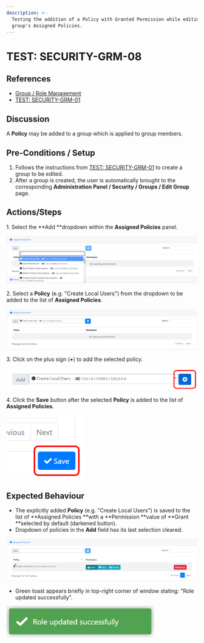```yaml
---
description: >-
  Testing the addition of a Policy with Granted Permission while editing a
  group's Assigned Policies.
---
```


# TEST: SECURITY-GRM-08

## References

* [Group / Role Management](../../../../../operations/security-administration/group-role-management.md)
* [TEST: SECURITY-GRM-01](test-security-grm-01-1.md)

## Discussion

A **Policy** may be added to a group which is applied to group members.

## Pre-Conditions / Setup

1. Follows the instructions from [TEST: SECURITY-GRM-01](test-security-grm-01-1.md) to create a group to be edited.
2. After a group is created, the user is automatically brought to the corresponding **Administration Panel / Security / Groups / Edit Group** page.

## Actions/Steps

 1\. Select the **Add **dropdown within the **Assigned Policies** panel.

![](<../../../../../../.gitbook/assets/image (343).png>)

2\. Select a **Policy** (e.g. "Create Local Users") from the dropdown to be added to the list of **Assigned Policies**.

![](<../../../../../../.gitbook/assets/image (350).png>)

3\. Click on the plus sign (**+**) to add the selected policy.

![](<../../../../../../.gitbook/assets/image (383).png>)

4\. Click the **Save** button after the selected **Policy** is added to the list of **Assigned Policies**.

![](<../../../../../../.gitbook/assets/image (372).png>)

## Expected Behaviour

* The explicitly added **Policy** (e.g. "Create Local Users") is saved to the list of **Assigned Policies **with a **Permission **value of **Grant **selected by default (darkened button).
* Dropdown of policies in the **Add** field has its last selection cleared.

![](<../../../../../../.gitbook/assets/image (347).png>)

* Green toast appears briefly in top-right corner of window stating: "Role updated successfully".

![](<../../../../../../.gitbook/assets/image (378).png>)
